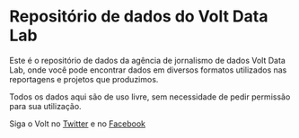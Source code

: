 # Repositório de dados do Volt Data Lab

Este é o repositório de dados da agência de jornalismo de dados Volt Data Lab, onde você pode encontrar dados em diversos formatos utilizados nas reportagens e projetos que produzimos.

Todos os dados aqui são de uso livre, sem necessidade de pedir permissão para sua utilização. 

Siga o Volt no [Twitter](www.twitter.com/voltdatalab) e no [Facebook](www.facebook.com/voltdata)
